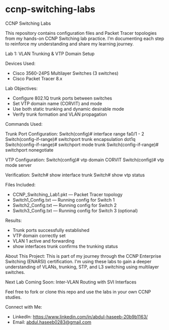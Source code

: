 # ccnp-switching-labs

CCNP Switching Labs

This repository contains configuration files and Packet Tracer topologies from my hands-on CCNP Switching lab practice. I’m documenting each step to reinforce my understanding and share my learning journey.

Lab 1: VLAN Trunking & VTP Domain Setup

Devices Used:
- Cisco 3560-24PS Multilayer Switches (3 switches)
- Cisco Packet Tracer 8.x

Lab Objectives:
- Configure 802.1Q trunk ports between switches
- Set VTP domain name (CORVIT) and mode
- Use both static trunking and dynamic desirable mode
- Verify trunk formation and VLAN propagation

Commands Used:

Trunk Port Configuration:
Switch(config)# interface range fa0/1 - 2
Switch(config-if-range)# switchport trunk encapsulation dot1q
Switch(config-if-range)# switchport mode trunk
Switch(config-if-range)# switchport nonegotiate

VTP Configuration:
Switch(config)# vtp domain CORVIT
Switch(config)# vtp mode server

Verification:
Switch# show interface trunk
Switch# show vtp status
  
Files Included:
- CCNP_Switching_Lab1.pkt — Packet Tracer topology
- Switch1_Config.txt — Running config for Switch 1
- Switch2_Config.txt — Running config for Switch 2
- Switch3_Config.txt — Running config for Switch 3 (optional)

Results:
- Trunk ports successfully established
- VTP domain correctly set
- VLAN 1 active and forwarding
- show interfaces trunk confirms the trunking status

About This Project:
This is part of my journey through the CCNP Enterprise Switching (ENARSI) certification. I'm using these labs to gain a deeper understanding of VLANs, trunking, STP, and L3 switching using multilayer switches.

Next Lab Coming Soon:
Inter-VLAN Routing with SVI Interfaces

Feel free to fork or clone this repo and use the labs in your own CCNP studies.

Connect with Me:
- LinkedIn: https://www.linkedin.com/in/abdul-haseeb-20b9b1163/
- Email: abdul.haseeb0283@gmail.com
